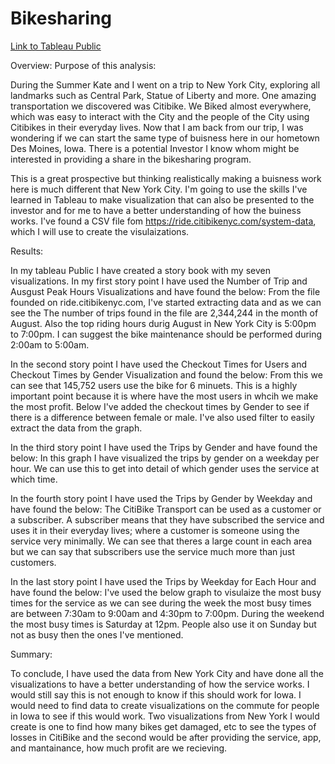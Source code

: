 # Bikesharing

[Link to Tableau Public](https://public.tableau.com/app/profile/hina.mahboob/viz/NYCCitiBIKE/NYCCitiBike?publish=yes) 

Overview:
Purpose of this analysis:

During the Summer Kate and I went on a trip to New York City, exploring all landmarks such as Central Park, Statue of Liberty and more. One amazing transportation we discovered was Citibike. We Biked almost everywhere, which was easy to interact with the City and the people of the City using Citibikes in their everyday lives. Now that I am back from our trip, I was wondering if we can start the same type of buisness here in our hometown Des Moines, Iowa. There is a potential Investor I know whom might be interested in providing a share in the bikesharing program. 

This is a great prospective but thinking realistically making a buisness work here is much different that New York City. I'm going to use the skills I've learned in Tableau to make visualization that can also be presented to the investor and for me to have a better understanding of how the buiness works. I've found a CSV file fom https://ride.citibikenyc.com/system-data, which I will use to create the visulaizations. 

Results: 

In my tableau Public I have created a story book with my seven visualizations.
In my first story point I have used the Number of Trip and Ausgust Peak Hours Visualizations and have found the below:
From the file founded on ride.citibikenyc.com, I've started extracting data and as we can see the The number of trips found in the file are 2,344,244 in the month of August. Also the top riding hours durig August in New York City is 5:00pm to 7:00pm. I can suggest the bike maintenance should be performed during 2:00am to 5:00am. 

In the second story point I have used the Checkout Times for Users and Checkout Times by Gender Visualization and found the below:
From this we can see that 145,752 users use the bike for 6 minuets. This is a highly important point because it is where have the most users in whcih we make the most profit. Below I've added the checkout times by Gender to see if there is a difference between female or male. I've also used filter to easily extract the data from the graph. 

In the third story point I have used the Trips by Gender and have found the below:
In this graph I have visualized the trips by gender on a weekday per hour. We can use this to get into detail of which gender uses the service at which time. 

In the fourth story point I have used the Trips by Gender by Weekday and have found the below:
The CitiBike Transport can be used as a customer or a subscriber. A subscriber means that they have subscribed the service and uses it in their everyday lives; where a customer is someone using the service very minimally. We can see that theres a large count in each area but we can say that subscribers use the service much more than just customers. 

In the last story point I have used the Trips by Weekday for Each Hour and have found the below: 
I've used the below graph to visulaize the most busy times for the service as we can see during the week the most busy times are between 7:30am to 9:00am and 4:30pm to 7:00pm. During the weekend the most busy times is Saturday at 12pm. People also use it on Sunday but not as busy then the ones I've mentioned. 

Summary:

To conclude, I have used the data from New York City and have done all the visualizations to have a better understanding of how the service works. I would still say this is not enough to know if this should work for Iowa. I would need to find data to create visualizations on the commute for people in Iowa to see if this would work. Two visualizations from New York I would create is one to find how many bikes get damaged, etc to see the types of losses in CitiBike and the second would be after providing the service, app, and mantainance, how much profit are we recieving.  
